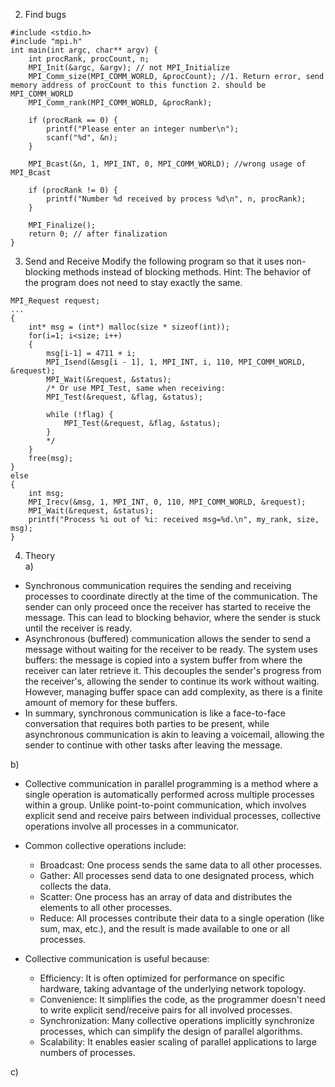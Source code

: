 2. Find bugs
```
#include <stdio.h>
#include "mpi.h"
int main(int argc, char** argv) {
    int procRank, procCount, n;
    MPI_Init(&argc, &argv); // not MPI_Initialize
    MPI_Comm_size(MPI_COMM_WORLD, &procCount); //1. Return error, send memory address of procCount to this function 2. should be MPI_COMM_WORLD
    MPI_Comm_rank(MPI_COMM_WORLD, &procRank);

    if (procRank == 0) {
        printf("Please enter an integer number\n");
        scanf("%d", &n);
    }

    MPI_Bcast(&n, 1, MPI_INT, 0, MPI_COMM_WORLD); //wrong usage of MPI_Bcast

    if (procRank != 0) {
        printf("Number %d received by process %d\n", n, procRank);
    }

    MPI_Finalize();
    return 0; // after finalization
}
```

3. Send and Receive
Modify the following program so that it uses non-blocking methods instead of blocking methods.
Hint: The behavior of the program does not need to stay exactly the same.
```
MPI_Request request;
...
{
    int* msg = (int*) malloc(size * sizeof(int));
    for(i=1; i<size; i++)
    {
        msg[i-1] = 4711 + i;
        MPI_Isend(&msg[i - 1], 1, MPI_INT, i, 110, MPI_COMM_WORLD, &request);
        MPI_Wait(&request, &status);
        /* Or use MPI_Test, same when receiving:
        MPI_Test(&request, &flag, &status);

        while (!flag) {
            MPI_Test(&request, &flag, &status);
        }
        */
    }
    free(msg);
}
else
{
    int msg;
    MPI_Irecv(&msg, 1, MPI_INT, 0, 110, MPI_COMM_WORLD, &request);
    MPI_Wait(&request, &status);
    printf("Process %i out of %i: received msg=%d.\n", my_rank, size, msg);
}
```

4. Theory  
a) 
+ Synchronous communication requires the sending and receiving processes to coordinate directly at the time of the communication. The sender can only proceed once the receiver has started to receive the message. This can lead to blocking behavior, where the sender is stuck until the receiver is ready.
+ Asynchronous (buffered) communication allows the sender to send a message without waiting for the receiver to be ready. The system uses buffers: the message is copied into a system buffer from where the receiver can later retrieve it. This decouples the sender's progress from the receiver's, allowing the sender to continue its work without waiting. However, managing buffer space can add complexity, as there is a finite amount of memory for these buffers.
+ In summary, synchronous communication is like a face-to-face conversation that requires both parties to be present, while asynchronous communication is akin to leaving a voicemail, allowing the sender to continue with other tasks after leaving the message.  

b)   
+ Collective communication in parallel programming is a method where a single operation is automatically performed across multiple processes within a group. Unlike point-to-point communication, which involves explicit send and receive pairs between individual processes, collective operations involve all processes in a communicator.

+ Common collective operations include:
  + Broadcast: One process sends the same data to all other processes.
  + Gather: All processes send data to one designated process, which collects the data.
  + Scatter: One process has an array of data and distributes the elements to all other processes.
  + Reduce: All processes contribute their data to a single operation (like sum, max, etc.), and the result is made available to one or all processes.

+ Collective communication is useful because:
  + Efficiency: It is often optimized for performance on specific hardware, taking advantage of the underlying network topology.
  + Convenience: It simplifies the code, as the programmer doesn't need to write explicit send/receive pairs for all involved processes.
  + Synchronization: Many collective operations implicitly synchronize processes, which can simplify the design of parallel algorithms.
  + Scalability: It enables easier scaling of parallel applications to large numbers of processes.  

c) 